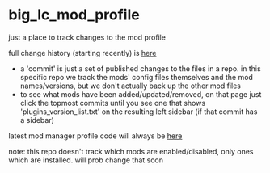 # big_lc_mod_profile
just a place to track changes to the mod profile

full change history (starting recently) is [here](https://github.com/hoffr/big_lc_mod_profile/commits/main/)
- a 'commit' is just a set of published changes to the files in a repo. in this specific repo we track the mods' config files themselves and the mod names/versions, but we don't actually back up the other mod files
- to see what mods have been added/updated/removed, on that page just click the topmost commits until you see one that shows 'plugins_version_list.txt' on the resulting left sidebar (if that commit has a sidebar)

latest mod manager profile code will always be [here](https://github.com/hoffr/big_lc_mod_profile/blob/main/profile_code.txt)

note: this repo doesn't track which mods are enabled/disabled, only ones which are installed. will prob change that soon
